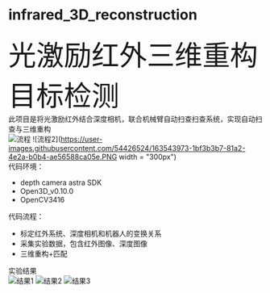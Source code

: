 # infrared_3D_reconstruction
<font style="font-size:55px">光激励红外三维重构目标检测</font><br>
此项目是将光激励红外结合深度相机，联合机械臂自动扫查扫查系统，实现自动扫查与三维重构<br>
![流程](https://user-images.githubusercontent.com/54426524/163543969-5eef0645-95ee-4053-a975-aaa4c35f2fe9.PNG)
![流程2](https://user-images.githubusercontent.com/54426524/163543973-1bf3b3b7-81a2-4e2a-b0b4-ae56588ca05e.PNG width = "300px")<br>
代码环境：<br>
+ depth camera astra SDK<br>
+ Open3D_v0.10.0<br>
+ OpenCV3416<br>

代码流程：<br>
+ 标定红外系统、深度相机和机器人的变换关系<br>
+ 采集实验数据，包含红外图像、深度图像<br>
+ 三维重构+匹配<br>

实验结果<br>
![结果1](https://user-images.githubusercontent.com/54426524/163544509-78d6ee3d-0d8c-4aca-bc2f-cca8226b957e.PNG)
![结果2](https://user-images.githubusercontent.com/54426524/163544515-513c394e-4ecb-44a9-9a5b-124f0d90bd2a.PNG)
![结果3](https://user-images.githubusercontent.com/54426524/163544521-eaaed732-175a-4793-acda-e93f60a25552.PNG)
